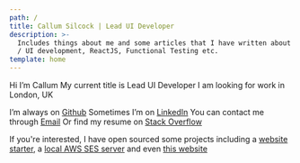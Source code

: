 ```yaml
---
path: /
title: Callum Silcock | Lead UI Developer
description: >-
  Includes things about me and some articles that I have written about Front End
  / UI development, ReactJS, Functional Testing etc.
template: home
---
```

Hi I’m Callum
My current title is Lead UI Developer
I am looking for work in London, UK

I’m always on [Github](https://github.com/csi-lk/)
Sometimes I’m on [LinkedIn](https://au.linkedin.com/in/callumsilcock)
You can contact me through [Email](mailto:contact@csi.lk)
Or find my resume on [Stack Overflow](https://stackoverflow.com/cv/callumsilcock)

If you're interested, I have open sourced some projects including a [website starter](https://github.com/csi-lk/website-starter), a [local AWS SES server](https://github.com/csi-lk/aws-ses-local) and even [this website](https://github.com/csi-lk/csi.lk)
